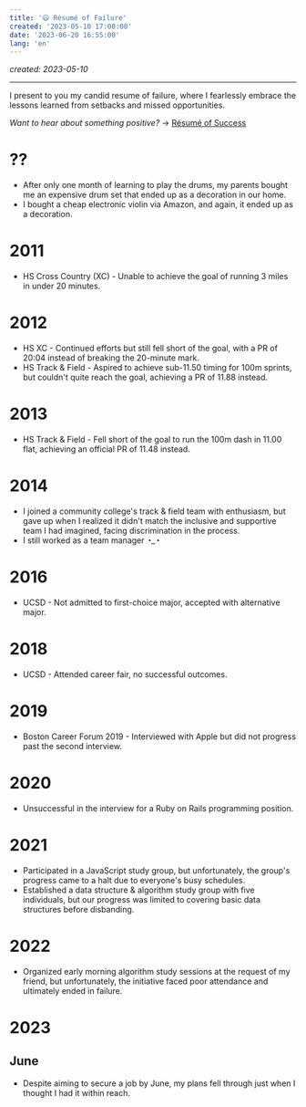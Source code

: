 ```yaml
---
title: '😃 Résumé of Failure'
created: '2023-05-10 17:00:00'
date: '2023-06-20 16:55:00'
lang: 'en'
---
```


_created: 2023-05-10_

---

I present to you my candid resume of failure, where I fearlessly embrace the lessons learned from setbacks and missed opportunities.

_Want to hear about something positive?_ -> [Résumé of Success](./resume-of-success)

# ??

- After only one month of learning to play the drums, my parents bought me an expensive drum set that ended up as a decoration in our home.
- I bought a cheap electronic violin via Amazon, and again, it ended up as a decoration.

# 2011

- HS Cross Country (XC) - Unable to achieve the goal of running 3 miles in under 20 minutes.

# 2012

- HS XC - Continued efforts but still fell short of the goal, with a PR of 20:04 instead of breaking the 20-minute mark.
- HS Track & Field - Aspired to achieve sub-11.50 timing for 100m sprints, but couldn't quite reach the goal, achieving a PR of 11.88 instead.

# 2013

- HS Track & Field - Fell short of the goal to run the 100m dash in 11.00 flat, achieving an official PR of 11.48 instead.

# 2014

- I joined a community college's track & field team with enthusiasm, but gave up when I realized it didn't match the inclusive and supportive team I had imagined, facing discrimination in the process.
- I still worked as a team manager ◔_◔

# 2016

- UCSD - Not admitted to first-choice major, accepted with alternative major.

# 2018

- UCSD - Attended career fair, no successful outcomes.

# 2019

- Boston Career Forum 2019 - Interviewed with Apple but did not progress past the second interview.

# 2020

- Unsuccessful in the interview for a Ruby on Rails programming position.

# 2021

- Participated in a JavaScript study group, but unfortunately, the group's progress came to a halt due to everyone's busy schedules.
- Established a data structure & algorithm study group with five individuals, but our progress was limited to covering basic data structures before disbanding.

# 2022

- Organized early morning algorithm study sessions at the request of my friend, but unfortunately, the initiative faced poor attendance and ultimately ended in failure.

# 2023

## June
- Despite aiming to secure a job by June, my plans fell through just when I thought I had it within reach.